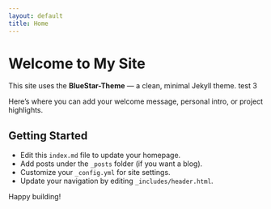 ```yaml
---
layout: default
title: Home
---
```


# Welcome to My Site

This site uses the **BlueStar-Theme** — a clean, minimal Jekyll theme. test 3

Here’s where you can add your welcome message, personal intro, or project highlights.

## Getting Started

- Edit this `index.md` file to update your homepage.
- Add posts under the `_posts` folder (if you want a blog).
- Customize your `_config.yml` for site settings.
- Update your navigation by editing `_includes/header.html`.

Happy building!
